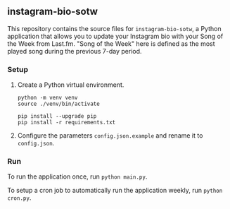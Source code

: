 ## instagram-bio-sotw

This repository contains the source files for `instagram-bio-sotw`, a Python application that allows you to update your Instagram bio with your Song of the Week from Last.fm.
"Song of the Week" here is defined as the most played song during the previous 7-day period.

### Setup
1. Create a Python virtual environment.
   ```shell script
   python -m venv venv
   source ./venv/bin/activate
   
   pip install --upgrade pip
   pip install -r requirements.txt
   ```
2. Configure the parameters `config.json.example` and rename it to `config.json`.

### Run
To run the application once, run `python main.py`.

To setup a cron job to automatically run the application weekly, run `python cron.py`.
